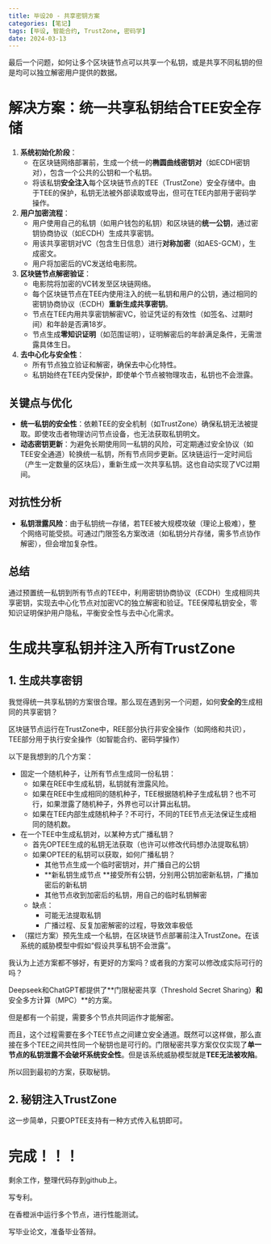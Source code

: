 ```yaml
---
title: 毕设20 - 共享密钥方案
categories: [笔记]
tags: [毕设, 智能合约, TrustZone, 密码学]
date: 2024-03-13
---
```


最后一个问题，如何让多个区块链节点可以共享一个私钥，或是共享不同私钥的但是均可以独立解密用户提供的数据。

<!--more-->

# 解决方案：统一共享私钥结合TEE安全存储

1. **系统初始化阶段**：
    - 在区块链网络部署前，生成一个统一的**椭圆曲线密钥对**（如ECDH密钥对），包含一个公共的公钥和一个私钥。
    - 将该私钥**安全注入**每个区块链节点的TEE（TrustZone）安全存储中。由于TEE的保护，私钥无法被外部读取或导出，但可在TEE内部用于密码学操作。
2. **用户加密流程**：
    - 用户使用自己的私钥（如用户钱包的私钥）和区块链的**统一公钥**，通过密钥协商协议（如ECDH）生成共享密钥。
    - 用该共享密钥对VC（包含生日信息）进行**对称加密**（如AES-GCM），生成密文。
    - 用户将加密后的VC发送给电影院。
3. **区块链节点解密验证**：
    - 电影院将加密的VC转发至区块链网络。
    - 每个区块链节点在TEE内使用注入的统一私钥和用户的公钥，通过相同的密钥协商协议（ECDH）**重新生成共享密钥**。
    - 节点在TEE内用共享密钥解密VC，验证凭证的有效性（如签名、过期时间）和年龄是否满18岁。
    - 节点生成**零知识证明**（如范围证明），证明解密后的年龄满足条件，无需泄露具体生日。
4. **去中心化与安全性**：
    - 所有节点独立验证和解密，确保去中心化特性。
    - 私钥始终在TEE内受保护，即使单个节点被物理攻击，私钥也不会泄露。

## 关键点与优化

- **统一私钥的安全性**：依赖TEE的安全机制（如TrustZone）确保私钥无法被提取。即使攻击者物理访问节点设备，也无法获取私钥明文。
- **动态密钥更新**：为避免长期使用同一私钥的风险，可定期通过安全协议（如TEE安全通道）轮换统一私钥，所有节点同步更新。区块链运行一定时间后（产生一定数量的区块后），重新生成一次共享私钥。这也自动实现了VC过期间。

## 对抗性分析

- **私钥泄露风险**：由于私钥统一存储，若TEE被大规模攻破（理论上极难），整个网络可能受损。可通过门限签名方案改进（如私钥分片存储，需多节点协作解密），但会增加复杂性。

## 总结

通过预置统一私钥到所有节点的TEE中，利用密钥协商协议（ECDH）生成相同共享密钥，实现去中心化节点对加密VC的独立解密和验证。TEE保障私钥安全，零知识证明保护用户隐私，平衡安全性与去中心化需求。





# 生成共享私钥并注入所有TrustZone

## 1. 生成共享密钥

我觉得统一共享私钥的方案很合理。那么现在遇到另一个问题，如何**安全的**生成相同的共享密钥？

区块链节点运行在TrustZone中，REE部分执行非安全操作（如网络和共识），TEE部分用于执行安全操作（如智能合约、密码学操作）

以下是我想到的几个方案：

- 固定一个随机种子，让所有节点生成同一份私钥：
    - 如果在REE中生成私钥，私钥就有泄露风险。
    - 如果在REE中生成相同的随机种子，TEE根据随机种子生成私钥？也不可行，如果泄露了随机种子，外界也可以计算出私钥。
    - 如果在TEE内部生成随机种子？不可行，不同的TEE节点无法保证生成相同的随机数。
- 在一个TEE中生成私钥对，以某种方式广播私钥？
    - 首先OPTEE生成的私钥无法获取（也许可以修改代码想办法提取私钥）
    - 如果OPTEE的私钥可以获取，如何广播私钥？
        - 其他节点生成一个临时密钥对，并广播自己的公钥
        - **新私钥生成节点 **接受所有公钥，分别用公钥加密新私钥，广播加密后的新私钥
        - 其他节点收到加密后的私钥，用自己的临时私钥解密
    - 缺点：
        - 可能无法提取私钥
        - 广播过程、反复加密解密的过程，导致效率极低
- （摆烂方案）预先生成一个私钥，在区块链节点部署前注入TrustZone。在该系统的威胁模型中假如“假设共享私钥不会泄露”。

我认为上述方案都不够好，有更好的方案吗？或者我的方案可以修改成实际可行的吗？



Deepseek和ChatGPT都提供了**门限秘密共享（Threshold Secret Sharing）**和**安全多方计算（MPC）**的方案。

但是都有一个前提，需要多个节点共同运作才能解密。

而且，这个过程需要在多个TEE节点之间建立安全通道。既然可以这样做，那么直接在多个TEE之间共性同一个秘钥也是可行的。门限秘密共享方案仅仅实现了**单一节点的私钥泄露不会破坏系统安全性**。但是该系统威胁模型就是**TEE无法被攻陷**。

所以回到最初的方案，获取秘钥。





## 2. 秘钥注入TrustZone

这一步简单，只要OPTEE支持有一种方式传入私钥即可。







# 完成！！！

剩余工作，整理代码存到github上。

写专利。

在香橙派中运行多个节点，进行性能测试。

写毕业论文，准备毕业答辩。

